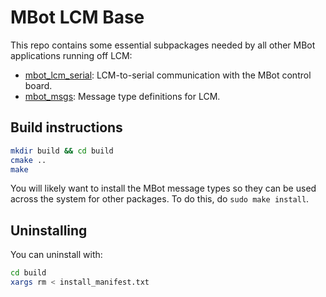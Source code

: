 # MBot LCM Base

This repo contains some essential subpackages needed by all other MBot applications running off LCM:
* [mbot_lcm_serial](mbot_lcm_serial): LCM-to-serial communication with the MBot control board.
* [mbot_msgs](mbot_msgs): Message type definitions for LCM.

## Build instructions

```bash
mkdir build && cd build
cmake ..
make
```

You will likely want to install the MBot message types so they can be used across the system for other packages. To do this, do `sudo make install`.

## Uninstalling

You can uninstall with:
```bash
cd build
xargs rm < install_manifest.txt
```

